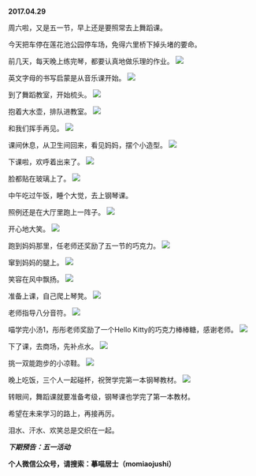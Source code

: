 
          
**2017.04.29**

周六啦，又是五一节，早上还是要照常去上舞蹈课。

今天把车停在莲花池公园停车场，免得六里桥下掉头堵的要命。

前几天，每天晚上练完琴，都要认真地做乐理的作业。
![](//upload-images.jianshu.io/upload_images/51001-ddb88178828a5dbd.jpg)


英文字母的书写启蒙是从音乐课开始。
![](//upload-images.jianshu.io/upload_images/51001-1444285cf46efefb.jpg)


到了舞蹈教室，开始梳头。
![](//upload-images.jianshu.io/upload_images/51001-ba25ffc8c54a4a5c.jpg)


抱着大水壶，排队进教室。
![](//upload-images.jianshu.io/upload_images/51001-1cb3d9975684d050.jpg)


和我们挥手再见。
![](//upload-images.jianshu.io/upload_images/51001-0b740571c6192604.jpg)


课间休息，从卫生间回来，看见妈妈，摆个小造型。
![](//upload-images.jianshu.io/upload_images/51001-13fd166858fea5e1.jpg)


下课啦，欢呼着出来了。
![](//upload-images.jianshu.io/upload_images/51001-505b48877109c34c.jpg)


脸都贴在玻璃上了。
![](//upload-images.jianshu.io/upload_images/51001-b81392a701ecd622.jpg)


中午吃过午饭，睡个大觉，去上钢琴课。

照例还是在大厅里跑上一阵子。
![](//upload-images.jianshu.io/upload_images/51001-6c01f6fee1122fa8.jpg)


开心地大笑。
![](//upload-images.jianshu.io/upload_images/51001-21d5117507f461bf.jpg)


跑到妈妈那里，任老师还奖励了五一节的巧克力。
![](//upload-images.jianshu.io/upload_images/51001-82d62c631b4d68b5.jpg)


窜到妈妈的腿上。
![](//upload-images.jianshu.io/upload_images/51001-0dfbd8e2fcc804ae.jpg)


笑容在风中飘扬。
![](//upload-images.jianshu.io/upload_images/51001-ae49cfc328e098cc.jpg)


准备上课，自己爬上琴凳。
![](//upload-images.jianshu.io/upload_images/51001-a798ff5df98b3968.jpg)


老师指导八分音符。
![](//upload-images.jianshu.io/upload_images/51001-f563861e5a4bee31.jpg)


喵学完小汤1，彤彤老师奖励了一个Hello Kitty的巧克力棒棒糖，感谢老师。
![](//upload-images.jianshu.io/upload_images/51001-03e9396e1bdd33fe.jpg)


下了课，去商场，先补点水。
![](//upload-images.jianshu.io/upload_images/51001-5a9a0d33f18ab77e.jpg)


挑一双能跑步的小凉鞋。
![](//upload-images.jianshu.io/upload_images/51001-3a688db2cc563efd.jpg)


晚上吃饭，三个人一起碰杯，祝贺学完第一本钢琴教材。
![](//upload-images.jianshu.io/upload_images/51001-83933589f033fb4b.jpg)


转眼间，舞蹈课就要准备考级，钢琴课也学完了第一本教材。

希望在未来学习的路上，再接再厉。

泪水、汗水、欢笑总是交织在一起。


***下期预告：五一活动***


**个人微信公众号，请搜索：摹喵居士（momiaojushi）**

        